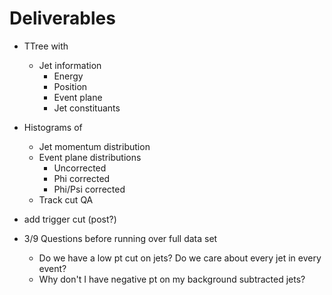 # Deliverables
* TTree with
    * Jet information
        * Energy
        * Position
        * Event plane
        * Jet constituants
* Histograms of
    * Jet momentum distribution
    * Event plane distributions
        * Uncorrected
        * Phi corrected
        * Phi/Psi corrected
    * Track cut QA


* add trigger cut (post?)

* 3/9 Questions before running over full data set
    * Do we have a low pt cut on jets?  Do we care about every jet in every event?
    * Why don't I have negative pt on my background subtracted jets?